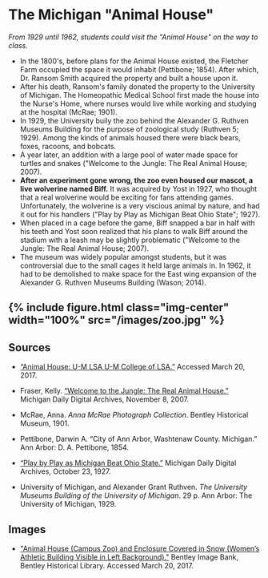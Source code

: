 ---
---

# The Michigan "Animal House"

_From 1929 until 1962, students could visit the "Animal House" on the way to class._

- In the 1800's, before plans for the Animal House existed, the Fletcher Farm occupied the space it would inhabit (Pettibone; 1854). After which, Dr. Ransom Smith acquired the property and built a house upon it.
- After his death, Ransom's family donated the property to the University of Michigan. The Homeopathic Medical School first made the house into the Nurse's Home, where nurses would live while working and studying at the hospital (McRae; 1901).
- In 1929, the University buily the zoo behind the Alexander G. Ruthven Museums Building for the purpose of zoological study (Ruthven 5; 1929). Among the kinds of animals housed there were black bears, foxes, racoons, and bobcats.
- A year later, an addition with a large pool of water made space for turtles and snakes ("Welcome to the Jungle: The Real Animal House; 2007).
- **After an experiment gone wrong, the zoo even housed our mascot, a live wolverine named Biff.** It was acquired by Yost in 1927, who thought that a real wolverine would be exciting for fans attending games. Unfortunately, the wolverine is a very viscious animal by nature, and had it out for his handlers ("Play by Play as Michigan Beat Ohio State"; 1927).
- When placed in a cage before the game, Biff snapped a bar in half with his teeth and Yost soon realized that his plans to walk Biff around the stadium with a leash may be slightly problematic ("Welcome to the Jungle: The Real Animal House; 2007).
- The museum was widely popular amongst students, but it was controversial due to the small cages it held large animals in. In 1962, it had to be demolished to make space for the East wing expansion of the Alexander G. Ruthven Museums Building (Wason; 2014).

{% include figure.html class="img-center" width="100%" src="/images/zoo.jpg" %}
-----
## Sources

- [“Animal House: U-M LSA U-M College of LSA.”](https://lsa.umich.edu/lsa/news-events/all-news/search-news/animal-house.html) Accessed March 20, 2017.

- Fraser, Kelly. [“Welcome to the Jungle: The Real Animal House.”](https://digital.bentley.umich.edu/midaily/mdp.39015071755180/660) Michigan Daily Digital Archives, November 8, 2007.

- McRae, Anna. _Anna McRae Photograph Collection_. Bentley Historical Museum, 1901.

- Pettibone, Darwin A. “City of Ann Arbor, Washtenaw County. Michigan.” Ann Arbor: D. A. Pettibone, 1854.

- [“Play by Play as Michigan Beat Ohio State.”](https://digital.bentley.umich.edu/midaily/mdp.39015071755826/281) Michigan Daily Digital Archives, October 23, 1927.

- University of Michigan, and Alexander Grant Ruthven. _The University Museums Building of the University of Michigan_. 29 p. Ann Arbor: The University of Michigan, 1929.

## Images

- ["Animal House (Campus Zoo) and Enclosure Covered in Snow (Women’s Athletic Building Visible in Left Background)."](http://quod.lib.umich.edu/b/bhl/x-hs12966/hs12966) Bentley Image Bank, Bentley Historical Library. Accessed March 20, 2017.
